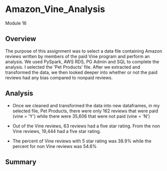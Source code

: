 # Amazon_Vine_Analysis
Module 16
## Overview
The purpose of this assignment was to select a data file containing Amazon reviews written by members of the paid Vine program and perform an analysis. We used PySpark, AWS RDS, PG Admin and SQL to complete the analysis. I selected the 'Pet Products' file. After we extracted and transformed the data, we then looked deeper into whether or not the paid reviews had any bias compared to nonpaid reviews. 

## Analysis
* Once we cleaned and transformed the data into new dataframes, in my selected file, Pet Products, there were only 162 reviews that were paid (vine = 'Y') while there were 35,606 that were not paid (vine = 'N')

* Out of the Vine reviews, 63 reviews had a five star rating. From the non Vine reviews, 19,444 had a five star rating.

* The percent of Vine reviews with 5 star rating was 38.9% while the percent for non Vine reviews was 54.6%

## Summary

